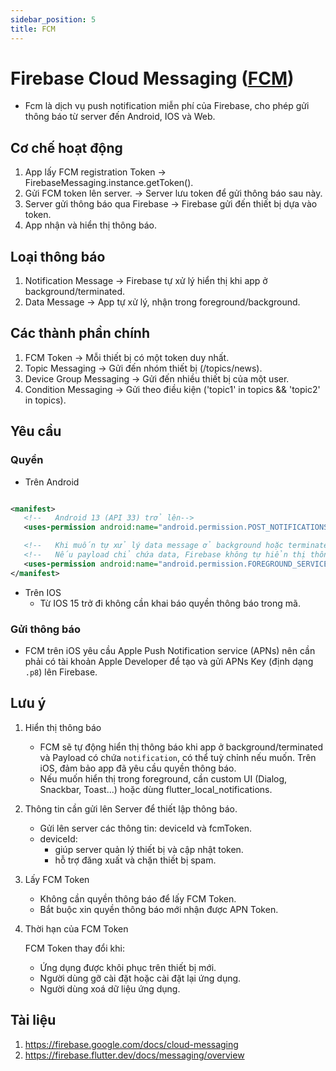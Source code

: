 ```yaml
---
sidebar_position: 5
title: FCM
---
```


# Firebase Cloud Messaging ([FCM](https://firebase.google.com/docs/cloud-messaging?hl=vi))

- Fcm là dịch vụ push notification miễn phí của Firebase, cho phép gửi thông báo từ server đến
  Android, IOS và Web.

## Cơ chế hoạt động

1. App lấy FCM registration Token -> FirebaseMessaging.instance.getToken().
2. Gửi FCM token lên server. -> Server lưu token để gửi thông báo sau này.
3. Server gửi thông báo qua Firebase -> Firebase gửi đến thiết bị dựa vào token.
4. App nhận và hiển thị thông báo.

## Loại thông báo

1. Notification Message -> Firebase tự xử lý hiển thị khi app ở background/terminated.
2. Data Message -> App tự xử lý, nhận trong foreground/background.

## Các thành phần chính

1. FCM Token → Mỗi thiết bị có một token duy nhất.
2. Topic Messaging → Gửi đến nhóm thiết bị (/topics/news).
3. Device Group Messaging → Gửi đến nhiều thiết bị của một user.
4. Condition Messaging → Gửi theo điều kiện ('topic1' in topics && 'topic2' in topics).

## Yêu cầu

### Quyền

- Trên Android

 ```xml

<manifest>
    <!--   Android 13 (API 33) trở lên-->
    <uses-permission android:name="android.permission.POST_NOTIFICATIONS" />

    <!--   Khi muốn tự xử lý data message ở background hoặc terminated-->
    <!--   Nếu payload chỉ chứa data, Firebase không tự hiển thị thông báo.-->
    <uses-permission android:name="android.permission.FOREGROUND_SERVICE" />
</manifest>
```

- Trên IOS
    - Từ IOS 15 trở đi không cần khai báo quyền thông báo trong mã.

### Gửi thông báo

- FCM trên iOS yêu cầu Apple Push Notification service (APNs) nên cần phải có tài khoản Apple
  Developer để tạo và gửi APNs Key (định dạng `.p8`) lên Firebase.

## Lưu ý

1. Hiển thị thông báo
    - FCM sẽ tự động hiển thị thông báo khi app ở background/terminated và Payload có chứa
      `notification`, có thể tuỳ chỉnh nếu muốn. Trên iOS, đảm bảo app đã yêu cầu quyền thông báo.
    - Nếu muốn hiển thị trong foreground, cần custom UI (Dialog, Snackbar, Toast...) hoặc dùng
      flutter_local_notifications.
2. Thông tin cần gửi lên Server để thiết lập thông báo.
    - Gửi lên server các thông tin: deviceId và fcmToken.
    - deviceId:
        - giúp server quản lý thiết bị và cập nhật token.
        - hỗ trợ đăng xuất và chặn thiết bị spam.
3. Lấy FCM Token
    - Không cần quyền thông báo để lấy FCM Token.
    - Bắt buộc xin quyền thông báo mới nhận được APN Token.
4. Thời hạn của FCM Token

   FCM Token thay đổi khi:
    - Ứng dụng được khôi phục trên thiết bị mới.
    - Người dùng gỡ cài đặt hoặc cài đặt lại ứng dụng.
    - Người dùng xoá dữ liệu ứng dụng.

## Tài liệu

1. https://firebase.google.com/docs/cloud-messaging
2. https://firebase.flutter.dev/docs/messaging/overview